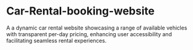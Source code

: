 # Car-Rental-booking-website
A a dynamic car rental website showcasing a range of available vehicles with transparent  per-day pricing, enhancing user accessibility and facilitating seamless rental experiences.
